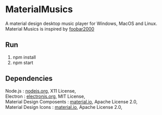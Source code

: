 # MaterialMusics
A material design desktop music player for Windows, MacOS and Linux.
Material Musics is inspired by [foobar2000](https://www.foobar2000.org/)


## Run
1) npm install
2) npm start


## Dependencies
Node.js : [nodejs.org](https://nodejs.org/en/), X11 License,<br/>
Electron : [electronjs.org](https://electronjs.org/), MIT License,<br/>
Material Design Composents : [material.io](https://material.io/components/), Apache License 2.0,<br/>
Material Design Icons : [material.io](https://material.io/tools/icons/?style=baseline), Apache License 2.0,
